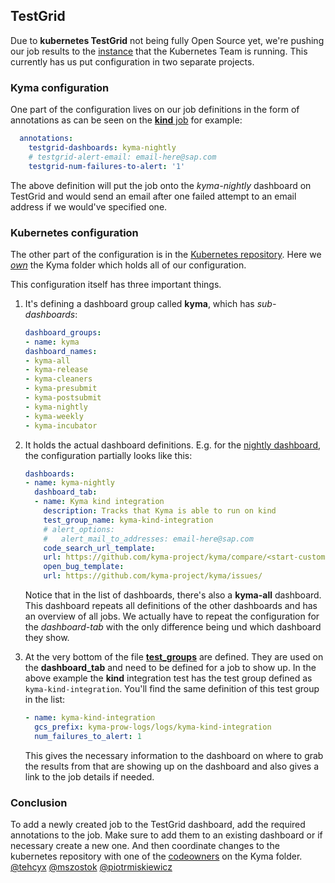 ## TestGrid

Due to **kubernetes TestGrid** not being fully Open Source yet, we're pushing our job results to the [instance](https://testgrid.k8s.io/kyma-all) that the Kubernetes Team is running. This currently has us put configuration in two separate projects. 

### Kyma configuration

One part of the configuration lives on our job definitions in the form of annotations as can be seen on the [**kind** job](https://github.com/kyma-project/test-infra/blob/8737414459c84bdefdbb279caef5c8339033da69/prow/jobs/test-infra/test-infra-kind.yaml#L80-L83) for example: 
```yaml
  annotations:
    testgrid-dashboards: kyma-nightly
    # testgrid-alert-email: email-here@sap.com
    testgrid-num-failures-to-alert: '1'
```
The above definition will put the job onto the *kyma-nightly* dashboard on TestGrid and would send an email after one failed attempt to an email address if we would've specified one.

### Kubernetes configuration

The other part of the configuration is in the [Kubernetes repository](https://github.com/kubernetes/test-infra/tree/master/config/testgrids). Here we [*own*](https://github.com/kubernetes/test-infra/blob/master/config/testgrids/kyma/OWNERS) the Kyma folder which holds all of our configuration.

This configuration itself has three important things.
1) It's defining a dashboard group called **kyma**, which has *sub-dashboards*:
    ```yaml
    dashboard_groups:
    - name: kyma
    dashboard_names:
    - kyma-all
    - kyma-release
    - kyma-cleaners
    - kyma-presubmit
    - kyma-postsubmit
    - kyma-nightly
    - kyma-weekly
    - kyma-incubator
    ```
2) It holds the actual dashboard definitions. E.g. for the [nightly dashboard](https://github.com/kubernetes/test-infra/blob/8737414459c84bdefdbb279caef5c8339033da69/config/testgrids/kyma/kyma.yaml#L355), the configuration partially looks like this:
    ```yaml
    dashboards:
    - name: kyma-nightly
      dashboard_tab:
      - name: Kyma kind integration
        description: Tracks that Kyma is able to run on kind
        test_group_name: kyma-kind-integration
        # alert_options:
        #   alert_mail_to_addresses: email-here@sap.com
        code_search_url_template:
        url: https://github.com/kyma-project/kyma/compare/<start-custom-0>...<end-custom-0>
        open_bug_template:
        url: https://github.com/kyma-project/kyma/issues/
    ```

    Notice that in the list of dashboards, there's also a **kyma-all** dashboard. This dashboard repeats all definitions of the other dashboards and has an overview of all jobs. We actually have to repeat the configuration for the *dashboard-tab* with the only difference being und which dashboard they show.
3) At the very bottom of the file [**test_groups**](https://github.com/kubernetes/test-infra/blob/8737414459c84bdefdbb279caef5c8339033da69/config/testgrids/kyma/kyma.yaml#L422) are defined. They are used on the **dashboard_tab** and need to be defined for a job to show up. In the above example the **kind** integration test has the test group defined as `kyma-kind-integration`. You'll find the same definition of this test group in the list:
    ```yaml
    - name: kyma-kind-integration
      gcs_prefix: kyma-prow-logs/logs/kyma-kind-integration
      num_failures_to_alert: 1
    ```
    This gives the necessary information to the dashboard on where to grab the results from that are showing up on the dashboard and also gives a link to the job details if needed.

### Conclusion

To add a newly created job to the TestGrid dashboard, add the required annotations to the job. Make sure to add them to an existing dashboard or if necessary create a new one. And then coordinate changes to the kubernetes repository with one of the [codeowners](https://github.com/kubernetes/test-infra/blob/master/config/testgrids/kyma/OWNERS) on the Kyma folder.
[@tehcyx](https://github.com/tehcyx)
[@mszostok](https://github.com/mszostok)
[@piotrmiskiewicz](https://github.com/piotrmiskiewicz)